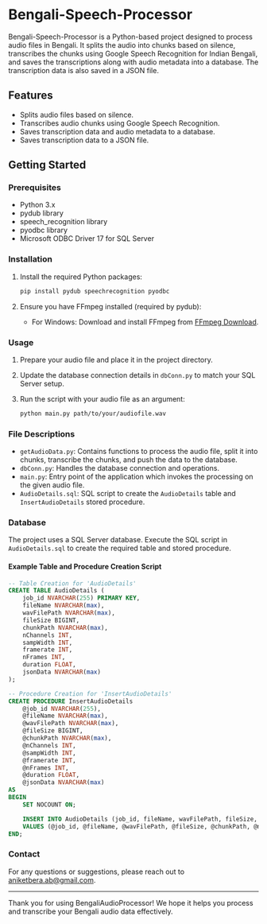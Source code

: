 # Bengali-Speech-Processor

Bengali-Speech-Processor is a Python-based project designed to process audio files in Bengali. It splits the audio into chunks based on silence, transcribes the chunks using Google Speech Recognition for Indian Bengali, and saves the transcriptions along with audio metadata into a database. The transcription data is also saved in a JSON file.

## Features

- Splits audio files based on silence.
- Transcribes audio chunks using Google Speech Recognition.
- Saves transcription data and audio metadata to a database.
- Saves transcription data to a JSON file.

## Getting Started

### Prerequisites

- Python 3.x
- pydub library
- speech_recognition library
- pyodbc library
- Microsoft ODBC Driver 17 for SQL Server

### Installation

1. Install the required Python packages:
    ```bash
    pip install pydub speechrecognition pyodbc
    ```

2. Ensure you have FFmpeg installed (required by pydub):
    - For Windows: Download and install FFmpeg from [FFmpeg Download](https://ffmpeg.org/download.html).

### Usage

1. Prepare your audio file and place it in the project directory.

2. Update the database connection details in `dbConn.py` to match your SQL Server setup.

3. Run the script with your audio file as an argument:
    ```bash
    python main.py path/to/your/audiofile.wav
    ```

### File Descriptions

- `getAudioData.py`: Contains functions to process the audio file, split it into chunks, transcribe the chunks, and push the data to the database.
- `dbConn.py`: Handles the database connection and operations.
- `main.py`: Entry point of the application which invokes the processing on the given audio file.
- `AudioDetails.sql`: SQL script to create the `AudioDetails` table and `InsertAudioDetails` stored procedure.

### Database

The project uses a SQL Server database. Execute the SQL script in `AudioDetails.sql` to create the required table and stored procedure.

#### Example Table and Procedure Creation Script

```sql
-- Table Creation for 'AudioDetails'
CREATE TABLE AudioDetails (
    job_id NVARCHAR(255) PRIMARY KEY,
    fileName NVARCHAR(max),
    wavFilePath NVARCHAR(max),
    fileSize BIGINT,
    chunkPath NVARCHAR(max),
    nChannels INT,
    sampWidth INT,
    framerate INT,
    nFrames INT,
    duration FLOAT,
    jsonData NVARCHAR(max)
);

-- Procedure Creation for 'InsertAudioDetails'
CREATE PROCEDURE InsertAudioDetails
    @job_id NVARCHAR(255),
    @fileName NVARCHAR(max),
    @wavFilePath NVARCHAR(max),
    @fileSize BIGINT,
    @chunkPath NVARCHAR(max),
    @nChannels INT,
    @sampWidth INT,
    @framerate INT,
    @nFrames INT,
    @duration FLOAT,
    @jsonData NVARCHAR(max)
AS
BEGIN
    SET NOCOUNT ON;

    INSERT INTO AudioDetails (job_id, fileName, wavFilePath, fileSize, chunkPath, nChannels, sampWidth, framerate, nFrames, duration, jsonData)
    VALUES (@job_id, @fileName, @wavFilePath, @fileSize, @chunkPath, @nChannels, @sampWidth, @framerate, @nFrames, @duration, @jsonData);
END;
```

### Contact

For any questions or suggestions, please reach out to [aniketbera.ab@gmail.com](mailto:aniketbera.ab@gmail.com).

---

Thank you for using BengaliAudioProcessor! We hope it helps you process and transcribe your Bengali audio data effectively.
